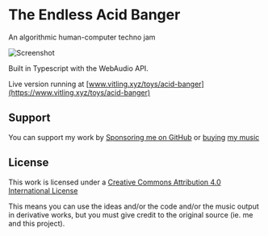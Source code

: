 # The Endless Acid Banger

An algorithmic human-computer techno jam

![Screenshot](https://github.com/vitling/acid-banger/blob/main/preview.png?raw=true)

Built in Typescript with the WebAudio API.

Live version running at [www.vitling.xyz/toys/acid-banger](https://www.vitling.xyz/toys/acid-banger)


## Support

You can support my work by [Sponsoring me on GitHub](https://github.com/sponsors/vitling) or [buying](https://music.vitling.xyz) [my music](https://edgenetwork.bandcamp.com/album/edge001-spaceport-lounge-music)


## License

This work is licensed under a [Creative Commons Attribution 4.0 International License](http://creativecommons.org/licenses/by/4.0/)

This means you can use the ideas and/or the code and/or the music output in derivative works, but you must give credit to the original source (ie. me and this project).